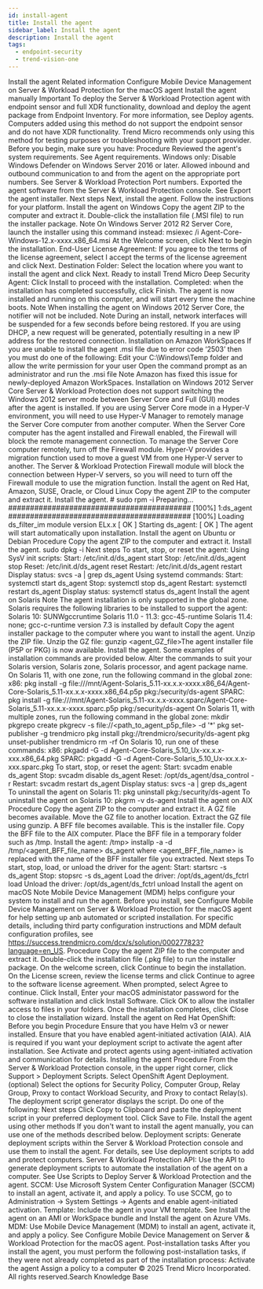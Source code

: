 ```yaml
---
id: install-agent
title: Install the agent
sidebar_label: Install the agent
description: Install the agent
tags:
  - endpoint-security
  - trend-vision-one
---
```


 Install the agent Related information Configure Mobile Device Management on Server & Workload Protection for the macOS agent Install the agent manually Important To deploy the Server & Workload Protection agent with endpoint sensor and full XDR functionality, download and deploy the agent package from Endpoint Inventory. For more information, see Deploy agents. Computers added using this method do not support the endpoint sensor and do not have XDR functionality. Trend Micro recommends only using this method for testing purposes or troubleshooting with your support provider. Before you begin, make sure you have: Procedure Reviewed the agent's system requirements. See Agent requirements. Windows only: Disable Windows Defender on Windows Server 2016 or later. Allowed inbound and outbound communication to and from the agent on the appropriate port numbers. See Server & Workload Protection Port numbers. Exported the agent software from the Server & Workload Protection console. See Export the agent installer. Next steps Next, install the agent. Follow the instructions for your platform. Install the agent on Windows Copy the agent ZIP to the computer and extract it. Double-click the installation file (.MSI file) to run the installer package. Note On Windows Server 2012 R2 Server Core, launch the installer using this command instead: msiexec /i Agent-Core-Windows-12.x-xxxx.x86_64.msi At the Welcome screen, click Next to begin the installation. End-User License Agreement: If you agree to the terms of the license agreement, select I accept the terms of the license agreement and click Next. Destination Folder: Select the location where you want to install the agent and click Next. Ready to install Trend Micro Deep Security Agent: Click Install to proceed with the installation. Completed: when the installation has completed successfully, click Finish. The agent is now installed and running on this computer, and will start every time the machine boots. Note When installing the agent on Windows 2012 Server Core, the notifier will not be included. Note During an install, network interfaces will be suspended for a few seconds before being restored. If you are using DHCP, a new request will be generated, potentially resulting in a new IP address for the restored connection. Installation on Amazon WorkSpaces If you are unable to install the agent .msi file due to error code ‘2503’ then you must do one of the following: Edit your C:\Windows\Temp folder and allow the write permission for your user Open the command prompt as an administrator and run the .msi file Note Amazon has fixed this issue for newly-deployed Amazon WorkSpaces. Installation on Windows 2012 Server Core Server & Workload Protection does not support switching the Windows 2012 server mode between Server Core and Full (GUI) modes after the agent is installed. If you are using Server Core mode in a Hyper-V environment, you will need to use Hyper-V Manager to remotely manage the Server Core computer from another computer. When the Server Core computer has the agent installed and Firewall enabled, the Firewall will block the remote management connection. To manage the Server Core computer remotely, turn off the Firewall module. Hyper-V provides a migration function used to move a guest VM from one Hyper-V server to another. The Server & Workload Protection Firewall module will block the connection between Hyper-V servers, so you will need to turn off the Firewall module to use the migration function. Install the agent on Red Hat, Amazon, SUSE, Oracle, or Cloud Linux Copy the agent ZIP to the computer and extract it. Install the agent. # sudo rpm -i <package name> Preparing... ########################################## [100%] 1:ds_agent ########################################## [100%] Loading ds_filter_im module version ELx.x [ OK ] Starting ds_agent: [ OK ] The agent will start automatically upon installation. Install the agent on Ubuntu or Debian Procedure Copy the agent ZIP to the computer and extract it. Install the agent. sudo dpkg -i <installer deb file> Next steps To start, stop, or reset the agent: Using SysV init scripts: Start: /etc/init.d/ds_agent start Stop: /etc/init.d/ds_agent stop Reset: /etc/init.d/ds_agent reset Restart: /etc/init.d/ds_agent restart Display status: svcs -a | grep ds_agent Using systemd commands: Start: systemctl start ds_agent Stop: systemctl stop ds_agent Restart: systemctl restart ds_agent Display status: systemctl status ds_agent Install the agent on Solaris Note The agent installation is only supported in the global zone. Solaris requires the following libraries to be installed to support the agent: Solaris 10: SUNWgccruntime Solaris 11.0 - 11.3: gcc-45-runtime Solaris 11.4: none; gcc-c-runtime version 7.3 is installed by default Copy the agent installer package to the computer where you want to install the agent. Unzip the ZIP file. Unzip the GZ file: gunzip <agent_GZ_file>The agent installer file (P5P or PKG) is now available. Install the agent. Some examples of installation commands are provided below. Alter the commands to suit your Solaris version, Solaris zone, Solaris processor, and agent package name. On Solaris 11, with one zone, run the following command in the global zone: x86: pkg install -g file:///mnt/Agent-Solaris_5.11-xx.x.x-xxxx.x86_64/Agent-Core-Solaris_5.11-xx.x.x-xxxx.x86_64.p5p pkg:/security/ds-agent SPARC: pkg install -g file:///mnt/Agent-Solaris_5.11-xx.x.x-xxxx.sparc/Agent-Core-Solaris_5.11-xx.x.x-xxxx.sparc.p5p pkg:/security/ds-agent On Solaris 11, with multiple zones, run the following command in the global zone: mkdir <path> pkgrepo create <path> pkgrecv -s file://<path_to_agent_p5p_file> -d <path> '*' pkg set-publisher -g <path> trendmicro pkg install pkg://trendmicro/security/ds-agent pkg unset-publisher trendmicro rm -rf <path> On Solaris 10, run one of these commands: x86: pkgadd -G -d Agent-Core-Solaris_5.10_Ux-xx.x.x-xxx.x86_64.pkg SPARC: pkgadd -G -d Agent-Core-Solaris_5.10_Ux-xx.x.x-xxx.sparc.pkg To start, stop, or reset the agent: Start: svcadm enable ds_agent Stop: svcadm disable ds_agent Reset: /opt/ds_agent/dsa_control -r Restart: svcadm restart ds_agent Display status: svcs -a | grep ds_agent To uninstall the agent on Solaris 11: pkg uninstall pkg:/security/ds-agent To uninstall the agent on Solaris 10: pkgrm -v ds-agent Install the agent on AIX Procedure Copy the agent ZIP to the computer and extract it. A GZ file becomes available. Move the GZ file to another location. Extract the GZ file using gunzip. A BFF file becomes available. This is the installer file. Copy the BFF file to the AIX computer. Place the BFF file in a temporary folder such as /tmp. Install the agent: /tmp> installp -a -d /tmp/<agent_BFF_file_name> ds_agent where <agent_BFF_file_name> is replaced with the name of the BFF installer file you extracted. Next steps To start, stop, load, or unload the driver for the agent: Start: startsrc -s ds_agent Stop: stopsrc -s ds_agent Load the driver: /opt/ds_agent/ds_fctrl load Unload the driver: /opt/ds_agent/ds_fctrl unload Install the agent on macOS Note Mobile Device Management (MDM) helps configure your system to install and run the agent. Before you install, see Configure Mobile Device Management on Server & Workload Protection for the macOS agent for help setting up anb automated or scripted installation. For specific details, including third party configuration instructions and MDM default configuration profiles, see https://success.trendmicro.com/dcx/s/solution/000277823?language=en_US. Procedure Copy the agent ZIP file to the computer and extract it. Double-click the installation file (.pkg file) to run the installer package. On the welcome screen, click Continue to begin the installation. On the License screen, review the license terms and click Continue to agree to the software license agreement. When prompted, select Agree to continue. Click Install, Enter your macOS administator password for the software installation and click Install Software. Click OK to allow the installer access to files in your folders. Once the installation completes, click Close to close the installation wizard. Install the agent on Red Hat OpenShift: Before you begin Procedure Ensure that you have Helm v3 or newer installed. Ensure that you have enabled agent-initiated activation (AIA). AIA is required if you want your deployment script to activate the agent after installation. See Activate and protect agents using agent-initiated activation and communication for details. Installing the agent Procedure From the Server & Workload Protection console, in the upper right corner, click Support > Deployment Scripts. Select OpenShift Agent Deployment. (optional) Select the options for Security Policy, Computer Group, Relay Group, Proxy to contact Workload Security, and Proxy to contact Relay(s). The deployment script generator displays the script. Do one of the following: Next steps Click Copy to Clipboard and paste the deployment script in your preferred deployment tool. Click Save to File. Install the agent using other methods If you don't want to install the agent manually, you can use one of the methods described below. Deployment scripts: Generate deployment scripts within the Server & Workload Protection console and use them to install the agent. For details, see Use deployment scripts to add and protect computers. Server & Workload Protection API: Use the API to generate deployment scripts to automate the installation of the agent on a computer. See Use Scripts to Deploy Server & Workload Protection and the agent. SCCM: Use Microsoft System Center Configuration Manager (SCCM) to install an agent, activate it, and apply a policy. To use SCCM, go to Administration → System Settings → Agents and enable agent-initiated activation. Template: Include the agent in your VM template. See Install the agent on an AMI or WorkSpace bundle and Install the agent on Azure VMs. MDM: Use Mobile Device Management (MDM) to install an agent, activate it, and apply a policy. See Configure Mobile Device Management on Server & Workload Protection for the macOS agent. Post-installation tasks After you install the agent, you must perform the following post-installation tasks, if they were not already completed as part of the installation process: Activate the agent Assign a policy to a computer © 2025 Trend Micro Incorporated. All rights reserved.Search Knowledge Base